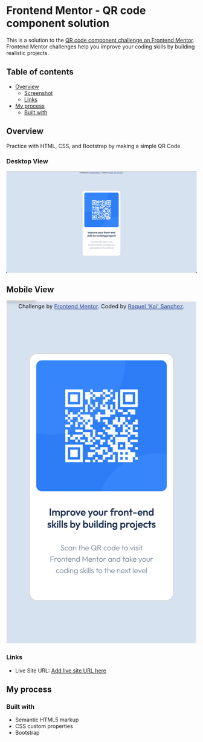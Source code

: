 # Frontend Mentor - QR code component solution

This is a solution to the [QR code component challenge on Frontend Mentor](https://www.frontendmentor.io/challenges/qr-code-component-iux_sIO_H). Frontend Mentor challenges help you improve your coding skills by building realistic projects.

## Table of contents

- [Overview](#overview)
  - [Screenshot](#screenshot)
  - [Links](#links)
- [My process](#my-process)
  - [Built with](#built-with)

## Overview

Practice with HTML, CSS, and Bootstrap by making a simple QR Code.

### Desktop View

![Desktop View](/screenshots/Screenshot%202023-05-22%20at%2010.00.01%20PM.png)

## Mobile View

![Mobile View](/screenshots/Screenshot%202023-05-22%20at%2010.00.16%20PM.png)

### Links

- Live Site URL: [Add live site URL here](https://your-live-site-url.com)

## My process

### Built with

- Semantic HTML5 markup
- CSS custom properties
- Bootstrap
